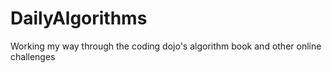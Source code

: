# DailyAlgorithms
Working my way through the coding dojo's algorithm book and other online challenges
